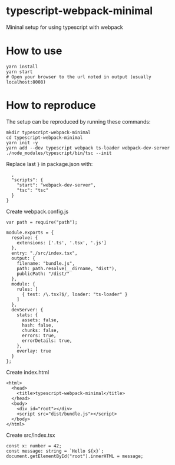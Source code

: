 
# typescript-webpack-minimal
Mininal setup for using typescript with webpack

# How to use

```
yarn install
yarn start
# Open your browser to the url noted in output (usually localhost:8008)
```

# How to reproduce

The setup can be reproduced by running these commands:

```
mkdir typescript-webpack-minimal
cd typescript-webpack-minimal
yarn init -y
yarn add --dev typescript webpack ts-loader webpack-dev-server
./node_modules/typescript/bin/tsc --init
```

Replace last `}` in package.json with:
```
  ,
  "scripts": {
    "start": "webpack-dev-server",
    "tsc": "tsc"
  }
}
```

Create webpack.config.js
```
var path = require("path");

module.exports = {
  resolve: {
    extensions: ['.ts', '.tsx', '.js']
  },
  entry: "./src/index.tsx",
  output: {
    filename: "bundle.js",
    path: path.resolve(__dirname, "dist"),
    publicPath: "/dist/"
  },
  module: {
    rules: [
      { test: /\.tsx?$/, loader: "ts-loader" }
    ]
  },
  devServer: {
    stats: {
      assets: false,
      hash: false,
      chunks: false,
      errors: true,
      errorDetails: true,
    },
    overlay: true
  }
};
```

Create index.html
```
<html>
  <head>
    <title>typescript-webpack-minimal</title>
  </head>
  <body>
    <div id="root"></div>
    <script src="dist/bundle.js"></script>
  </body>
</html>
```

Create src/index.tsx
```
const x: number = 42;
const message: string = `Hello ${x}`;
document.getElementById("root").innerHTML = message;
```
